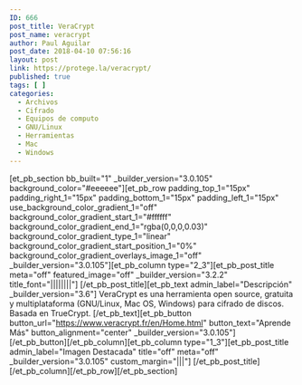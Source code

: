 ```yaml
---
ID: 666
post_title: VeraCrypt
post_name: veracrypt
author: Paul Aguilar
post_date: 2018-04-10 07:56:16
layout: post
link: https://protege.la/veracrypt/
published: true
tags: [ ]
categories:
  - Archivos
  - Cifrado
  - Equipos de computo
  - GNU/Linux
  - Herramientas
  - Mac
  - Windows
---
```

[et_pb_section bb_built="1" \_builder\_version="3.0.105" background_color="#eeeeee"][et_pb_row padding_top_1="15px" padding_right_1="15px" padding_bottom_1="15px" padding_left_1="15px" use_background_color_gradient_1="off" background_color_gradient_start_1="#ffffff" background_color_gradient_end_1="rgba(0,0,0,0.03)" background_color_gradient_type_1="linear" background_color_gradient_start_position_1="0%" background_color_gradient_overlays_image_1="off" \_builder\_version="3.0.105"][et_pb_column type="2_3"][et_pb_post_title meta="off" featured_image="off" \_builder\_version="3.2.2" title_font="||||||||"] [/et_pb_post_title][et_pb_text admin_label="Descripción" \_builder\_version="3.6"] VeraCrypt es una herramienta open source, gratuita y multiplataforma (GNU/Linux, Mac OS, Windows) para cifrado de discos. Basada en TrueCrypt. [/et_pb_text][et_pb_button button_url="https://www.veracrypt.fr/en/Home.html" button_text="Aprende Más" button_alignment="center" \_builder\_version="3.0.105"] [/et_pb_button][/et_pb_column][et_pb_column type="1_3"][et_pb_post_title admin_label="Imagen Destacada" title="off" meta="off" \_builder\_version="3.0.105" custom_margin="|||"] [/et_pb_post_title][/et_pb_column][/et_pb_row][/et_pb_section]